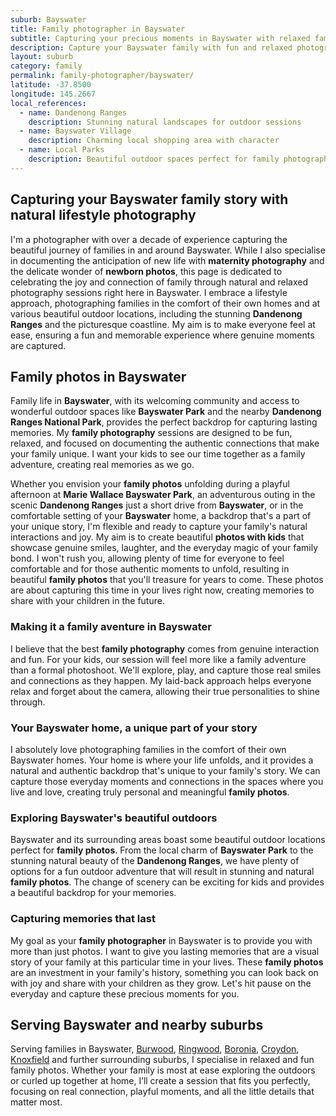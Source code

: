 ```yaml
---
suburb: Bayswater
title: Family photographer in Bayswater
subtitle: Capturing your precious moments in Bayswater with relaxed family photos
description: Capture your Bayswater family with fun and relaxed photography. Family sessions are available in your home or at scenic Melbourne locations.
layout: suburb
category: family
permalink: family-photographer/bayswater/
latitude: -37.8500
longitude: 145.2667
local_references:
  - name: Dandenong Ranges
    description: Stunning natural landscapes for outdoor sessions
  - name: Bayswater Village
    description: Charming local shopping area with character
  - name: Local Parks
    description: Beautiful outdoor spaces perfect for family photography
---
```


## Capturing your Bayswater family story with natural lifestyle photography

I'm a photographer with over a decade of experience capturing the beautiful journey of families in and around Bayswater. While I also specialise in documenting the anticipation of new life with **maternity photography** and the delicate wonder of **newborn photos**, this page is dedicated to celebrating the joy and connection of family through natural and relaxed photography sessions right here in Bayswater. I embrace a lifestyle approach, photographing families in the comfort of their own homes and at various beautiful outdoor locations, including the stunning **Dandenong Ranges** and the picturesque coastline. My aim is to make everyone feel at ease, ensuring a fun and memorable experience where genuine moments are captured.

## Family photos in Bayswater

Family life in **Bayswater**, with its welcoming community and access to wonderful outdoor spaces like **Bayswater Park** and the nearby **Dandenong Ranges National Park**, provides the perfect backdrop for capturing lasting memories. My **family photography** sessions are designed to be fun, relaxed, and focused on documenting the authentic connections that make your family unique. I want your kids to see our time together as a family adventure, creating real memories as we go.

Whether you envision your **family photos** unfolding during a playful afternoon at **Marie Wallace Bayswater Park**, an adventurous outing in the scenic **Dandenong Ranges** just a short drive from **Bayswater**, or in the comfortable setting of your **Bayswater** home, a backdrop that's a part of your unique story, I'm flexible and ready to capture your family's natural interactions and joy. My aim is to create beautiful **photos with kids** that showcase genuine smiles, laughter, and the everyday magic of your family bond. I won't rush you, allowing plenty of time for everyone to feel comfortable and for those authentic moments to unfold, resulting in beautiful **family photos** that you'll treasure for years to come. These photos are about capturing this time in your lives right now, creating memories to share with your children in the future.

### Making it a family aventure in Bayswater

I believe that the best **family photography** comes from genuine interaction and fun. For your kids, our session will feel more like a family adventure than a formal photoshoot. We'll explore, play, and capture those real smiles and connections as they happen. My laid-back approach helps everyone relax and forget about the camera, allowing their true personalities to shine through.

### Your Bayswater home, a unique part of your story

I absolutely love photographing families in the comfort of their own Bayswater homes. Your home is where your life unfolds, and it provides a natural and authentic backdrop that's unique to your family's story. We can capture those everyday moments and connections in the spaces where you live and love, creating truly personal and meaningful **family photos**.

### Exploring Bayswater's beautiful outdoors

Bayswater and its surrounding areas boast some beautiful outdoor locations perfect for **family photos**. From the local charm of **Bayswater Park** to the stunning natural beauty of the **Dandenong Ranges**, we have plenty of options for a fun outdoor adventure that will result in stunning and natural **family photos**. The change of scenery can be exciting for kids and provides a beautiful backdrop for your memories.

### Capturing memories that last

My goal as your **family photographer** in Bayswater is to provide you with more than just photos. I want to give you lasting memories that are a visual story of your family at this particular time in your lives. These **family photos** are an investment in your family's history, something you can look back on with joy and share with your children as they grow. Let's hit pause on the everyday and capture these precious moments for you.

## Serving Bayswater and nearby suburbs

Serving families in Bayswater, [Burwood](/family-photos/burwood/), [Ringwood](/family-photos/ringwood/), [Boronia](/family-photos/boronia/), [Croydon](/family-photos/croydon/), [Knoxfield](/family-photos/knoxfield/) and further surrounding suburbs, I specialise in relaxed and fun family photos. Whether your family is most at ease exploring the outdoors or curled up together at home, I’ll create a session that fits you perfectly, focusing on real connection, playful moments, and all the little details that matter most.
